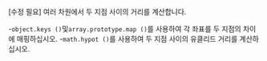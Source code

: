 [수정 필요]
여러 차원에서 두 지점 사이의 거리를 계산합니다.

-`object.keys ()`및`array.prototype.map ()`를 사용하여 각 좌표를 두 지점의 차이에 매핑하십시오.
-`math.hypot ()`를 사용하여 두 지점 사이의 유클리드 거리를 계산하십시오.